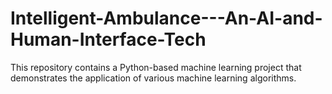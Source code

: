 # Intelligent-Ambulance---An-AI-and-Human-Interface-Tech
This repository contains a Python-based machine learning project that demonstrates the application of various machine learning algorithms. 

